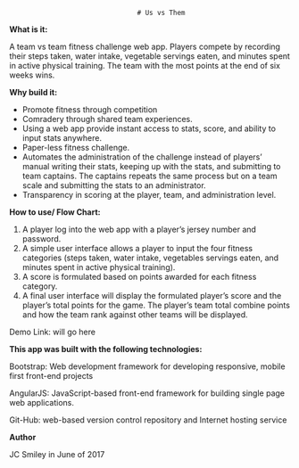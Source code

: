                                     # Us vs Them

**What is it:**

A team vs team fitness challenge web app. Players compete by recording their steps taken, water intake, vegetable servings eaten, and minutes spent in active physical training. The team with the most points at the end of six weeks wins.

 

**Why build it:**

* Promote fitness through competition
* Comradery through shared team experiences.
* Using a web app provide instant access to stats, score, and ability to input stats anywhere.
* Paper-less fitness challenge.
* Automates the administration of the challenge instead of players’ manual writing their stats, keeping up with the stats, and submitting to team captains. The captains repeats the same process but on a team scale and submitting the stats to an administrator.
* Transparency in scoring at the player, team, and administration level.

 

**How to use/ Flow Chart:**

1. A player log into the web app with a player’s jersey number and password.
2. A simple user interface allows a player to input the four fitness categories (steps taken, water intake, vegetables servings eaten, and minutes spent in active physical training).
3. A score is formulated based on points awarded for each fitness category.
4. A final user interface will display the formulated player’s score and the player’s total points for the game. The player’s team total combine points and how the team rank against other teams will be displayed.

Demo Link: will go here

**This app was built with the following technologies:**

Bootstrap: Web development framework for developing responsive, mobile first front-end projects

AngularJS: JavaScript-based front-end framework for building single page web applications.

Git-Hub: web-based version control repository and Internet hosting service

**Author**

JC Smiley in June of 2017